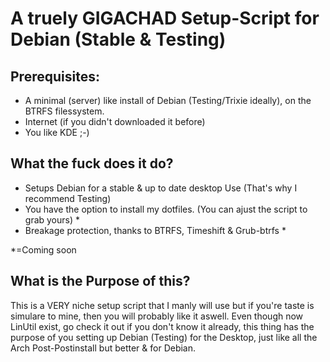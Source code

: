 # A truely GIGACHAD Setup-Script for Debian (Stable & Testing)

## Prerequisites:
- A minimal (server) like install of Debian (Testing/Trixie ideally), on the BTRFS filessystem. 
- Internet (if you didn't downloaded it before)
- You like KDE ;-)

## What the fuck does it do?
- Setups Debian for a stable & up to date desktop Use (That's why I recommend Testing)
- You have the option to install my dotfiles. (You can ajust the script to grab yours) *
- Breakage protection, thanks to BTRFS, Timeshift & Grub-btrfs *

*=Coming soon

## What is the Purpose of this?
This is a VERY niche setup script that I manly will use but if you're taste is simulare to mine, then you will probably like it aswell.
Even though now LinUtil exist, go check it out if you don't know it already, this thing has the purpose of you setting up Debian (Testing) for the Desktop, just like all the Arch Post-Postinstall but better & for Debian.
